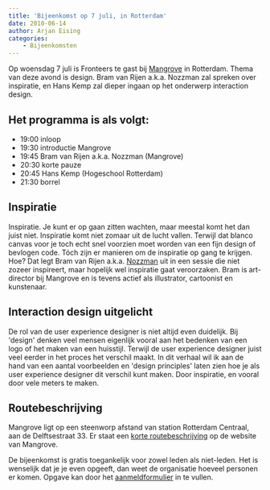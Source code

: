 ```yaml
---
title: 'Bijeenkomst op 7 juli, in Rotterdam'
date: 2010-06-14
author: Arjan Eising
categories:
    - Bijeenkomsten
---
```


Op woensdag 7 juli is Fronteers te gast bij [Mangrove](http://mangrove.nl) in Rotterdam. Thema van deze avond is design. Bram van Rijen a.k.a. Nozzman zal spreken over inspiratie, en Hans Kemp zal dieper ingaan op het onderwerp interaction design.

## Het programma is als volgt:

-   19:00 inloop
-   19:30 introductie Mangrove
-   19:45 Bram van Rijen a.k.a. Nozzman (Mangrove)
-   20:30 korte pauze
-   20:45 Hans Kemp (Hogeschool Rotterdam)
-   21:30 borrel

## Inspiratie

Inspiratie. Je kunt er op gaan zitten wachten, maar meestal komt het dan juist niet. Inspiratie komt niet zomaar uit de lucht vallen. Terwijl dat blanco canvas voor je toch echt snel voorzien moet worden van een fijn design of bevlogen code. Tóch zijn er manieren om de inspiratie op gang te krijgen. Hoe? Dat legt Bram van Rijen a.k.a. [Nozzman](http://nozzman.nl) uit in een sessie die niet zozeer inspireert, maar hopelijk wel inspiratie gaat veroorzaken. Bram is art-director bij Mangrove en is tevens actief als illustrator, cartoonist en kunstenaar.

## Interaction design uitgelicht

De rol van de user experience designer is niet altijd even duidelijk. Bij 'design' denken veel mensen eigenlijk vooral aan het bedenken van een logo of het maken van een huisstijl. Terwijl de user experience designer juist veel eerder in het proces het verschil maakt. In dit verhaal wil ik aan de hand van een aantal voorbeelden en 'design principles' laten zien hoe je als user experience designer dit verschil kunt maken. Door inspiratie, en vooral door vele meters te maken.

## Routebeschrijving

Mangrove ligt op een steenworp afstand van station Rotterdam Centraal, aan de Delftsestraat 33. Er staat een [korte routebeschrijving](http://www.mangrove.nl/index.php?pageID=6) op de website van Mangrove.

De bijeenkomst is gratis toegankelijk voor zowel leden als niet-leden. Het is wenselijk dat je je even opgeeft, dan weet de organisatie hoeveel personen er komen. Opgave kan door het [aanmeldformulier](/bijeenkomsten/2010/mangrove#formulier-1) in te vullen.

